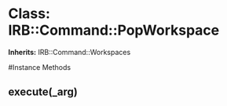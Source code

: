 # Class: IRB::Command::PopWorkspace
**Inherits:** IRB::Command::Workspaces
    




#Instance Methods
## execute(_arg) [](#method-i-execute)

